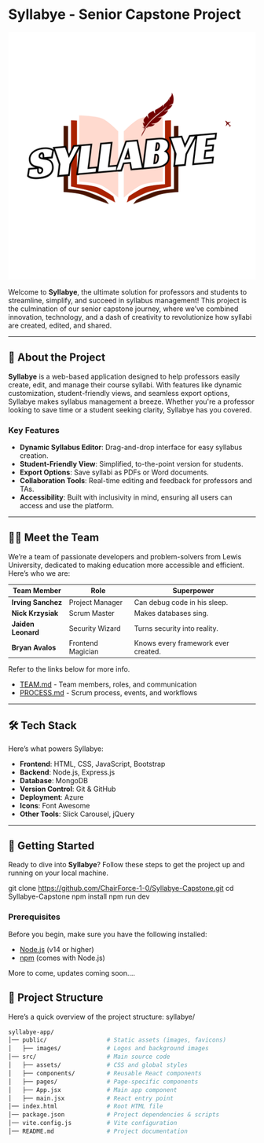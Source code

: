 # Syllabye - Senior Capstone Project

![Syllabye Logo](public/images/Syllabye-White-White.png) <!-- Add your logo here if available -->

Welcome to **Syllabye**, the ultimate solution for professors and students to streamline, simplify, and succeed in syllabus management! This project is the culmination of our senior capstone journey, where we’ve combined innovation, technology, and a dash of creativity to revolutionize how syllabi are created, edited, and shared.

---

## 🚀 **About the Project**

**Syllabye** is a web-based application designed to help professors easily create, edit, and manage their course syllabi. With features like dynamic customization, student-friendly views, and seamless export options, Syllabye makes syllabus management a breeze. Whether you're a professor looking to save time or a student seeking clarity, Syllabye has you covered.

### Key Features

- **Dynamic Syllabus Editor**: Drag-and-drop interface for easy syllabus creation.
- **Student-Friendly View**: Simplified, to-the-point version for students.
- **Export Options**: Save syllabi as PDFs or Word documents.
- **Collaboration Tools**: Real-time editing and feedback for professors and TAs.
- **Accessibility**: Built with inclusivity in mind, ensuring all users can access and use the platform.

---

## 👨‍💻 **Meet the Team**

We’re a team of passionate developers and problem-solvers from Lewis University, dedicated to making education more accessible and efficient. Here’s who we are:

| Team Member        | Role                          | Superpower                          |
|--------------------|-------------------------------|-------------------------------------|
| **Irving Sanchez**  | Project Manager               | Can debug code in his sleep.        |
| **Nick Krzysiak**   | Scrum Master                  | Makes databases sing.               |
| **Jaiden Leonard**  | Security Wizard               | Turns security into reality.        |
| **Bryan Avalos**    | Frontend Magician             | Knows every framework ever created. |

Refer to the links below for more info.

- [TEAM.md](./TEAM.md) - Team members, roles, and communication  
- [PROCESS.md](./PROCESS.md) - Scrum process, events, and workflows  

---

## 🛠️ **Tech Stack**

Here’s what powers Syllabye:

- **Frontend**: HTML, CSS, JavaScript, Bootstrap
- **Backend**: Node.js, Express.js
- **Database**: MongoDB
- **Version Control**: Git & GitHub
- **Deployment**: Azure
- **Icons**: Font Awesome
- **Other Tools**: Slick Carousel, jQuery

---

## 🚦 **Getting Started**

Ready to dive into **Syllabye**? Follow these steps to get the project up and running on your local machine.

git clone <https://github.com/ChairForce-1-0/Syllabye-Capstone.git>
cd Syllabye-Capstone
npm install
npm run dev

### **Prerequisites**

Before you begin, make sure you have the following installed:

- [Node.js](https://nodejs.org/) (v14 or higher)
- [npm](https://www.npmjs.com/) (comes with Node.js)

More to come, updates coming soon....

## 📂 **Project Structure**

Here’s a quick overview of the project structure:
syllabye/

   ```bash
syllabye-app/
│── public/                 # Static assets (images, favicons)
│   ├── images/             # Logos and background images
│── src/                    # Main source code
│   ├── assets/             # CSS and global styles
│   ├── components/         # Reusable React components
│   ├── pages/              # Page-specific components
│   ├── App.jsx             # Main app component
│   ├── main.jsx            # React entry point
│── index.html              # Root HTML file
│── package.json            # Project dependencies & scripts
│── vite.config.js          # Vite configuration
│── README.md               # Project documentation


